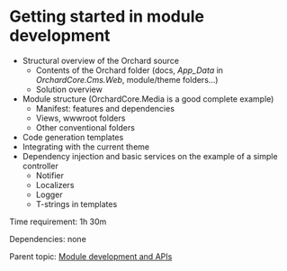 # Getting started in module development



- Structural overview of the Orchard source
	- Contents of the Orchard folder (docs, *App_Data* in *OrchardCore.Cms.Web*, module/theme folders...)
	- Solution overview
- Module structure (OrchardCore.Media is a good complete example)
	- Manifest: features and dependencies
	- Views, wwwroot folders
	- Other conventional folders
- Code generation templates
- Integrating with the current theme
- Dependency injection and basic services on the example of a simple controller
	- Notifier
	- Localizers
	- Logger
	- T-strings in templates

Time requirement: 1h 30m

Dependencies: none

Parent topic: [Module development and APIs](./)